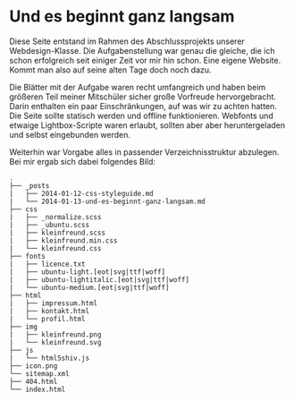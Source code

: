 # Und es beginnt ganz langsam

Diese Seite entstand im Rahmen des Abschlussprojekts unserer Webdesign-Klasse. Die Aufgabenstellung war genau die gleiche, die ich schon erfolgreich seit einiger Zeit vor mir hin schon. Eine eigene Website. Kommt man also auf seine alten Tage doch noch dazu.

Die Blätter mit der Aufgabe waren recht umfangreich und haben beim größeren Teil meiner Mitschüler sicher große Vorfreude hervorgebracht. Darin enthalten ein paar Einschränkungen, auf was wir zu achten hatten. Die Seite sollte statisch werden und offline funktionieren. Webfonts und etwaige Lightbox-Scripte waren erlaubt, sollten aber aber heruntergeladen und selbst eingebunden werden.

Weiterhin war Vorgabe alles in passender Verzeichnisstruktur abzulegen. Bei mir ergab sich dabei folgendes Bild:

```
.
├── _posts
|   ├── 2014-01-12-css-styleguide.md
|   └── 2014-01-13-und-es-beginnt-ganz-langsam.md
├── css
|   ├── _normalize.scss
|   ├── _ubuntu.scss
|   ├── kleinfreund.scss
|   ├── kleinfreund.min.css
|   └── kleinfreund.css
├── fonts
|   ├── licence.txt
|   ├── ubuntu-light.[eot|svg|ttf|woff]
|   ├── ubuntu-lightitalic.[eot|svg|ttf|woff]
|   └── ubuntu-medium.[eot|svg|ttf|woff]
├── html
|   ├── impressum.html
|   ├── kontakt.html
|   └── profil.html
├── img
|   ├── kleinfreund.png
|   └── kleinfreund.svg
├── js
|   └── html5shiv.js
├── icon.png
└── sitemap.xml
├── 404.html
└── index.html
```

